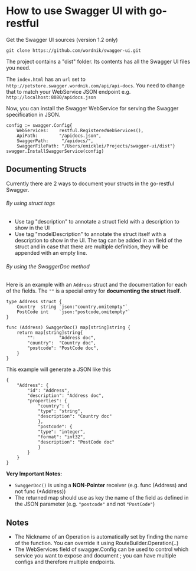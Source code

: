 # How to use Swagger UI with go-restful

Get the Swagger UI sources (version 1.2 only)

    git clone https://github.com/wordnik/swagger-ui.git

The project contains a "dist" folder.
Its contents has all the Swagger UI files you need.

The `index.html` has an `url` set to `http://petstore.swagger.wordnik.com/api/api-docs`.
You need to change that to match your WebService JSON endpoint e.g. `http://localhost:8080/apidocs.json`

Now, you can install the Swagger WebService for serving the Swagger specification in JSON.

    config := swagger.Config{
    	WebServices:    restful.RegisteredWebServices(),
    	ApiPath:        "/apidocs.json",
    	SwaggerPath:     "/apidocs/",
    	SwaggerFilePath: "/Users/emicklei/Projects/swagger-ui/dist"}
    swagger.InstallSwaggerService(config)

## Documenting Structs

Currently there are 2 ways to document your structs in the go-restful Swagger.

###### By using struct tags

- Use tag "description" to annotate a struct field with a description to show in the UI
- Use tag "modelDescription" to annotate the struct itself with a description to show in the UI. The tag can be added in an field of the struct and in case that there are multiple definition, they will be appended with an empty line.

###### By using the SwaggerDoc method

Here is an example with an `Address` struct and the documentation for each of the fields. The `""` is a special entry for **documenting the struct itself**.

    type Address struct {
    	Country  string `json:"country,omitempty"`
    	PostCode int    `json:"postcode,omitempty"`
    }

    func (Address) SwaggerDoc() map[string]string {
    	return map[string]string{
    		"":         "Address doc",
    		"country":  "Country doc",
    		"postcode": "PostCode doc",
    	}
    }

This example will generate a JSON like this

    {
    	"Address": {
    		"id": "Address",
    		"description": "Address doc",
    		"properties": {
    			"country": {
    			"type": "string",
    			"description": "Country doc"
    			},
    			"postcode": {
    			"type": "integer",
    			"format": "int32",
    			"description": "PostCode doc"
    			}
    		}
    	}
    }

**Very Important Notes:**

- `SwaggerDoc()` is using a **NON-Pointer** receiver (e.g. func (Address) and not func (\*Address))
- The returned map should use as key the name of the field as defined in the JSON parameter (e.g. `"postcode"` and not `"PostCode"`)

## Notes

- The Nickname of an Operation is automatically set by finding the name of the function. You can override it using RouteBuilder.Operation(..)
- The WebServices field of swagger.Config can be used to control which service you want to expose and document ; you can have multiple configs and therefore multiple endpoints.
